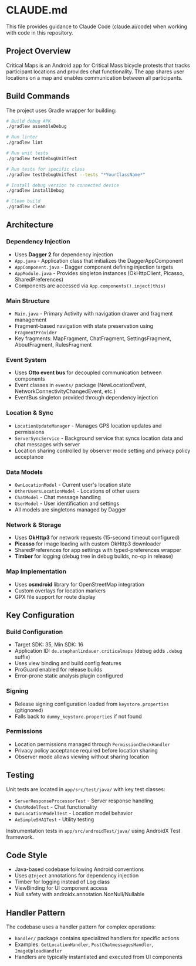 # CLAUDE.md

This file provides guidance to Claude Code (claude.ai/code) when working with code in this repository.

## Project Overview

Critical Maps is an Android app for Critical Mass bicycle protests that tracks participant locations and provides chat functionality. The app shares user locations on a map and enables communication between all participants.

## Build Commands

The project uses Gradle wrapper for building:

```bash
# Build debug APK
./gradlew assembleDebug

# Run linter
./gradlew lint

# Run unit tests
./gradlew testDebugUnitTest

# Run tests for specific class
./gradlew testDebugUnitTest --tests "*YourClassName*"

# Install debug version to connected device
./gradlew installDebug

# Clean build
./gradlew clean
```

## Architecture

### Dependency Injection
- Uses **Dagger 2** for dependency injection
- `App.java` - Application class that initializes the DaggerAppComponent
- `AppComponent.java` - Dagger component defining injection targets
- `AppModule.java` - Provides singleton instances (OkHttpClient, Picasso, SharedPreferences)
- Components are accessed via `App.components().inject(this)`

### Main Structure
- `Main.java` - Primary Activity with navigation drawer and fragment management
- Fragment-based navigation with state preservation using `FragmentProvider`
- Key fragments: MapFragment, ChatFragment, SettingsFragment, AboutFragment, RulesFragment

### Event System
- Uses **Otto event bus** for decoupled communication between components
- Event classes in `events/` package (NewLocationEvent, NetworkConnectivityChangedEvent, etc.)
- EventBus singleton provided through dependency injection

### Location & Sync
- `LocationUpdateManager` - Manages GPS location updates and permissions
- `ServerSyncService` - Background service that syncs location data and chat messages with server
- Location sharing controlled by observer mode setting and privacy policy acceptance

### Data Models
- `OwnLocationModel` - Current user's location state
- `OtherUsersLocationModel` - Locations of other users
- `ChatModel` - Chat message handling
- `UserModel` - User identification and settings
- All models are singletons managed by Dagger

### Network & Storage
- Uses **OkHttp3** for network requests (15-second timeout configured)
- **Picasso** for image loading with custom OkHttp3 downloader
- SharedPreferences for app settings with typed-preferences wrapper
- **Timber** for logging (debug tree in debug builds, no-op in release)

### Map Implementation
- Uses **osmdroid** library for OpenStreetMap integration
- Custom overlays for location markers
- GPX file support for route display

## Key Configuration

### Build Configuration
- Target SDK: 35, Min SDK: 16
- Application ID: `de.stephanlindauer.criticalmaps` (debug adds `.debug` suffix)
- Uses view binding and build config features
- ProGuard enabled for release builds
- Error-prone static analysis plugin configured

### Signing
- Release signing configuration loaded from `keystore.properties` (gitignored)
- Falls back to `dummy_keystore.properties` if not found

### Permissions
- Location permissions managed through `PermissionCheckHandler`
- Privacy policy acceptance required before location sharing
- Observer mode allows viewing without sharing location

## Testing

Unit tests are located in `app/src/test/java/` with key test classes:
- `ServerResponseProcessorTest` - Server response handling
- `ChatModelTest` - Chat functionality
- `OwnLocationModelTest` - Location model behavior
- `AeSimpleSHA1Test` - Utility testing

Instrumentation tests in `app/src/androidTest/java/` using AndroidX Test framework.

## Code Style

- Java-based codebase following Android conventions
- Uses `@Inject` annotations for dependency injection
- Timber for logging instead of Log class
- ViewBinding for UI component access
- Null safety with androidx.annotation.NonNull/Nullable

## Handler Pattern

The codebase uses a handler pattern for complex operations:
- `handler/` package contains specialized handlers for specific actions
- Examples: `GetLocationHandler`, `PostChatmessagesHandler`, `ImageUploadHandler`
- Handlers are typically instantiated and executed from UI components